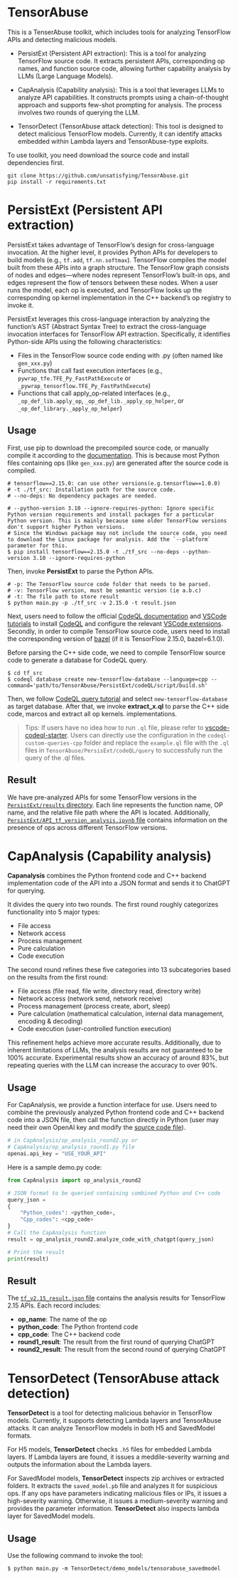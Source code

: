 # TensorAbuse
This is a TenserAbuse toolkit, which includes tools for analyzing TensorFlow APIs and detecting malicious models.
* PersistExt (Persistent API extraction): This is a tool for analyzing TensorFlow source code. It extracts persistent APIs, corresponding op names, and function source code, allowing further capability analysis by LLMs (Large Language Models).

* CapAnalysis (Capability analysis): This is a tool that leverages LLMs to analyze API capabilities. It constructs prompts using a chain-of-thought approach and supports few-shot prompting for analysis. The process involves two rounds of querying the LLM.

* TensorDetect (TensorAbuse attack detection): This tool is designed to detect malicious TensorFlow models. Currently, it can identify attacks embedded within Lambda layers and TensorAbuse-type exploits.

To use toolkit, you need download the source code and install dependencies first.
```shell
git clone https://github.com/unsatisfying/TensorAbuse.git
pip install -r requirements.txt
```

# PersistExt (Persistent API extraction)
PersistExt takes advantage of TensorFlow’s design for cross-language invocation. At the higher level, it provides Python APIs for developers to build models (e.g., `tf.add`, `tf.nn.softmax`). TensorFlow compiles the model built from these APIs into a graph structure. The TensorFlow graph consists of nodes and edges—where nodes represent TensorFlow’s built-in ops, and edges represent the flow of tensors between these nodes. When a user runs the model, each op is executed, and TensorFlow looks up the corresponding op kernel implementation in the C++ backend’s op registry to invoke it.

PersistExt leverages this cross-language interaction by analyzing the function’s AST (Abstract Syntax Tree) to extract the cross-language invocation interfaces for TensorFlow API extraction. Specifically, it identifies Python-side APIs using the following characteristics:

* Files in the TensorFlow source code ending with .py (often named like `gen_xxx.py`)
* Functions that call fast execution interfaces (e.g., `pywrap_tfe.TFE_Py_FastPathExecute` or `_pywrap_tensorflow.TFE_Py_FastPathExecute`)
* Functions that call apply_op-related interfaces (e.g., `_op_def_lib.apply_op`, `_op_def_lib._apply_op_helper`, or `_op_def_library._apply_op_helper`)

## Usage
First, use pip to download the precompiled source code, or manually compile it according to the [documentation](https://www.tensorflow.org/install/source). This is because most Python files containing ops (like `gen_xxx.py`) are generated after the source code is compiled.
```shell
# tensorflow==2.15.0: can use other versions(e.g.tensorflow==1.0.0)
# -t ./tf_src: Installation path for the source code.
# --no-deps: No dependency packages are needed.

# --python-version 3.10 --ignore-requires-python: Ignore specific Python version requirements and install packages for a particular Python version. This is mainly because some older TensorFlow versions don't support higher Python versions. 
# Since the Windows package may not include the source code, you need to download the Linux package for analysis. Add the `--platform` parameter for this.
$ pip install tensorflow==2.15.0 -t ./tf_src --no-deps --python-version 3.10 --ignore-requires-python
```

Then, invoke **PersistExt** to parse the Python APIs.
```shell
# -p: The TensorFlow source code folder that needs to be parsed.
# -v: TensorFlow version, must be semantic version (ie a.b.c)
# -t: The file path to store result
$ python main.py -p ./tf_src -v 2.15.0 -t result.json
```

Next, users need to follow the official [CodeQL documentation](https://docs.github.com/en/code-security/codeql-for-vs-code) and [VSCode tutorials](https://marketplace.visualstudio.com/items?itemName=github.vscode-codeql#checking-access-to-the-codeql-cli) to install [CodeQL](https://codeql.github.com/) and configure the relevant [VSCode extensions](https://marketplace.visualstudio.com/items?itemName=github.vscode-codeql#checking-access-to-the-codeql-cli). Secondly, in order to compile TensorFlow source code, users need to install the corresponding version of [bazel](https://bazel.build/) (if it is TensorFlow 2.15.0, bazel=6.1.0).

Before parsing the C++ side code, we need to compile TensorFlow source code to generate a database for CodeQL query.

```shell
$ cd tf_src
$ codeql database create new-tensorflow-database --language=cpp --command='path/to/TensorAbuse/PersistExt/codeQL/script/build.sh'
```

Then, we follow [CodeQL query tutorial](https://docs.github.com/en/code-security/codeql-for-vs-code/getting-started-with-codeql-for-vs-code/running-codeql-queries) and select `new-tensorflow-database` as target database. After that, we invoke **extract_x.ql** to parse the C++ side code, marcos and extract all op kernels. implementations.

> Tips: If users have no idea how to run `.ql` file, please refer to [vscode-codeql-starter](https://github.com/github/vscode-codeql-starter). Users can directly use the configuration in the `codeql-custom-queries-cpp` folder and replace the `example.ql` file with the `.ql` files in `TensorAbuse/PersisExt/codeQL/query` to successfully run the query of the .ql files. 


## Result
We have pre-analyzed APIs for some TensorFlow versions in the [`PersistExt/results` directory](PersistExt/results). Each line represents the function name, OP name, and the relative file path where the API is located. Additionally, [`PersistExt/API_tf_version_analysis.ipynb` file](PersistExt/API_tf_version_analysis.ipynb) contains information on the presence of ops across different TensorFlow versions.

# CapAnalysis (Capability analysis)
**Capanalysis** combines the Python frontend code and C++ backend implementation code of the API into a JSON format and sends it to ChatGPT for querying.

It divides the query into two rounds. The first round roughly categorizes functionality into 5 major types:
* File access
* Network access
* Process management
* Pure calculation
* Code execution

The second round refines these five categories into 13 subcategories based on the results from the first round:
* File access (file read, file write, directory read, directory write)
* Network access (network send, network receive)
* Process management (process create, abort, sleep)
* Pure calculation (mathematical calculation, internal data management, encoding & decoding)
* Code execution (user-controlled function execution)

This refinement helps achieve more accurate results.
Additionally, due to inherent limitations of LLMs, the analysis results are not guaranteed to be 100% accurate. Experimental results show an accuracy of around 83%, but repeating queries with the LLM can increase the accuracy to over 90%.

## Usage
For CapAnalysis, we provide a function interface for use. Users need to combine the previously analyzed Python frontend code and C++ backend code into a JSON file, then call the function directly in Python (user may need their own OpenAI key and modify the [source code file](CapAnalysis/op_analysis_round2.py)). 

```Python
# in CapAnalysis/op_analysis_round2.py or 
# CapAnalysis/op_analysis_round1.py file
openai.api_key = "USE_YOUR_API"  
```
Here is a sample demo.py code:

```Python
from CapAnalysis import op_analysis_round2

# JSON format to be queried containing combined Python and C++ code
query_json = 
{
    "Python_codes": <python_code>, 
    "Cpp_codes": <cpp_code>
}
# Call the CapAnalysis function
result = op_analysis_round2.analyze_code_with_chatgpt(query_json)

# Print the result
print(result)

```

## Result
The [`tf_v2.15_result.json` file](CapAnalysis/results/tf_v2.15_result.json) contains the analysis results for TensorFlow 2.15 APIs. Each record includes:

- **op_name**: The name of the op
- **python_code**: The Python frontend code
- **cpp_code**: The C++ backend code
- **round1_result**: The result from the first round of querying ChatGPT
- **round2_result**: The result from the second round of querying ChatGPT


# TensorDetect (TensorAbuse attack detection)
**TensorDetect** is a tool for detecting malicious behavior in TensorFlow models. Currently, it supports detecting Lambda layers and TensorAbuse attacks. It can analyze TensorFlow models in both H5 and SavedModel formats.

For H5 models, **TensorDetect** checks `.h5` files for embedded Lambda layers. If Lambda layers are found, it issues a meddile-severity warning and outputs the information about the Lambda layers.

For SavedModel models, **TensorDetect** inspects zip archives or extracted folders. It extracts the `saved_model.pb` file and analyzes it for suspicious ops. If any ops have parameters indicating malicious files or IPs, it issues a high-severity warning. Otherwise, it issues a medium-severity warning and provides the parameter information.
**TensorDetect** also inspects lambda layer for SavedModel models.

## Usage
Use the following command to invoke the tool:
```shell
$ python main.py -m TensorDetect/demo_models/tensorabuse_savedmodel
```
